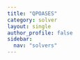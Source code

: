 ```yaml
---
title: "QPOASES"
category: solver
layout: single
author_profile: false
sidebar:
  nav: "solvers"
---
```

